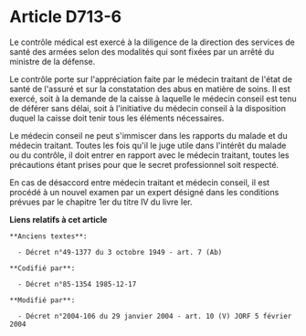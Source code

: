 # Article D713-6

Le contrôle médical est exercé à la diligence de la direction des services de santé des armées selon des modalités qui sont
fixées par un arrêté du ministre de la défense.

Le contrôle porte sur l'appréciation faite par le médecin traitant de l'état de santé de l'assuré et sur la constatation des
abus en matière de soins. Il est exercé, soit à la demande de la caisse à laquelle le médecin conseil est tenu de déférer
sans délai, soit à l'initiative du médecin conseil à la disposition duquel la caisse doit tenir tous les éléments
nécessaires.

Le médecin conseil ne peut s'immiscer dans les rapports du malade et du médecin traitant. Toutes les fois qu'il le juge utile
dans l'intérêt du malade ou du contrôle, il doit entrer en rapport avec le médecin traitant, toutes les précautions étant
prises pour que le secret professionnel soit respecté.

En cas de désaccord entre médecin traitant et médecin conseil, il est procédé à un nouvel examen par un expert désigné dans
les conditions prévues par le chapitre 1er du titre IV du livre Ier.

**Liens relatifs à cet article**

	**Anciens textes**:

	  - Décret n°49-1377 du 3 octobre 1949 - art. 7 (Ab)

	**Codifié par**:

	  - Décret n°85-1354 1985-12-17

	**Modifié par**:

	  - Décret n°2004-106 du 29 janvier 2004 - art. 10 (V) JORF 5 février 2004
